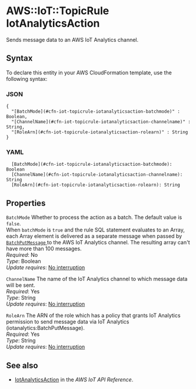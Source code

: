 # AWS::IoT::TopicRule IotAnalyticsAction<a name="aws-properties-iot-topicrule-iotanalyticsaction"></a>

Sends message data to an AWS IoT Analytics channel\.

## Syntax<a name="aws-properties-iot-topicrule-iotanalyticsaction-syntax"></a>

To declare this entity in your AWS CloudFormation template, use the following syntax:

### JSON<a name="aws-properties-iot-topicrule-iotanalyticsaction-syntax.json"></a>

```
{
  "[BatchMode](#cfn-iot-topicrule-iotanalyticsaction-batchmode)" : Boolean,
  "[ChannelName](#cfn-iot-topicrule-iotanalyticsaction-channelname)" : String,
  "[RoleArn](#cfn-iot-topicrule-iotanalyticsaction-rolearn)" : String
}
```

### YAML<a name="aws-properties-iot-topicrule-iotanalyticsaction-syntax.yaml"></a>

```
  [BatchMode](#cfn-iot-topicrule-iotanalyticsaction-batchmode): Boolean
  [ChannelName](#cfn-iot-topicrule-iotanalyticsaction-channelname): String
  [RoleArn](#cfn-iot-topicrule-iotanalyticsaction-rolearn): String
```

## Properties<a name="aws-properties-iot-topicrule-iotanalyticsaction-properties"></a>

`BatchMode`  <a name="cfn-iot-topicrule-iotanalyticsaction-batchmode"></a>
Whether to process the action as a batch\. The default value is `false`\.  
When `batchMode` is `true` and the rule SQL statement evaluates to an Array, each Array element is delivered as a separate message when passed by [ `BatchPutMessage` ](https://docs.aws.amazon.com/iotanalytics/latest/APIReference/API_BatchPutMessage.html) to the AWS IoT Analytics channel\. The resulting array can't have more than 100 messages\.  
*Required*: No  
*Type*: Boolean  
*Update requires*: [No interruption](https://docs.aws.amazon.com/AWSCloudFormation/latest/UserGuide/using-cfn-updating-stacks-update-behaviors.html#update-no-interrupt)

`ChannelName`  <a name="cfn-iot-topicrule-iotanalyticsaction-channelname"></a>
The name of the IoT Analytics channel to which message data will be sent\.  
*Required*: Yes  
*Type*: String  
*Update requires*: [No interruption](https://docs.aws.amazon.com/AWSCloudFormation/latest/UserGuide/using-cfn-updating-stacks-update-behaviors.html#update-no-interrupt)

`RoleArn`  <a name="cfn-iot-topicrule-iotanalyticsaction-rolearn"></a>
The ARN of the role which has a policy that grants IoT Analytics permission to send message data via IoT Analytics \(iotanalytics:BatchPutMessage\)\.  
*Required*: Yes  
*Type*: String  
*Update requires*: [No interruption](https://docs.aws.amazon.com/AWSCloudFormation/latest/UserGuide/using-cfn-updating-stacks-update-behaviors.html#update-no-interrupt)

## See also<a name="aws-properties-iot-topicrule-iotanalyticsaction--seealso"></a>
+  [IotAnalyticsAction](https://docs.aws.amazon.com/iot/latest/apireference/API_IotAnalyticsAction.html) in the *AWS IoT API Reference*\.

